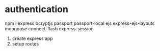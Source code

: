 # authentication
npm i express bcryptjs passport passport-local ejs express-ejs-layouts mongoose connect-flash express-session

1. create express app
2. setup routes

